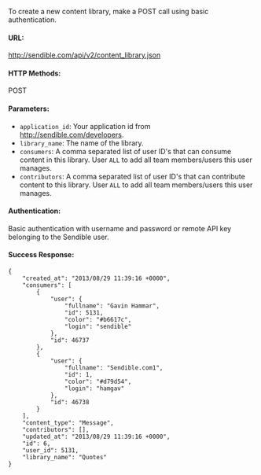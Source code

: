 To create a new content library, make a POST call using basic authentication.

#### URL: ####
http://sendible.com/api/v2/content_library.json

#### HTTP Methods: ####
POST

#### Parameters: ####
  * `application_id`: Your application id from http://sendible.com/developers.
  * `library_name`: The name of the library.
  * `consumers`: A comma separated list of user ID's that can consume content in this library. User `ALL` to add all team members/users this user manages.
  * `contributors`: A comma separated list of user ID's that can contribute content to this library. User `ALL` to add all team members/users this user manages.


#### Authentication: ####
Basic authentication with username and password or remote API key belonging to the Sendible user.

#### Success Response: ####
```
{
    "created_at": "2013/08/29 11:39:16 +0000",
    "consumers": [
        {
            "user": {
                "fullname": "Gavin Hammar",
                "id": 5131,
                "color": "#b6617c",
                "login": "sendible"
            },
            "id": 46737
        },
        {
            "user": {
                "fullname": "Sendible.com1",
                "id": 1,
                "color": "#d79d54",
                "login": "hamgav"
            },
            "id": 46738
        }
    ],
    "content_type": "Message",
    "contributors": [],
    "updated_at": "2013/08/29 11:39:16 +0000",
    "id": 6,
    "user_id": 5131,
    "library_name": "Quotes"
}
```